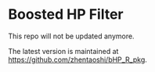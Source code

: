 # Boosted HP Filter

This repo will not be updated anymore. 

The latest version is maintained at https://github.com/zhentaoshi/bHP_R_pkg.
